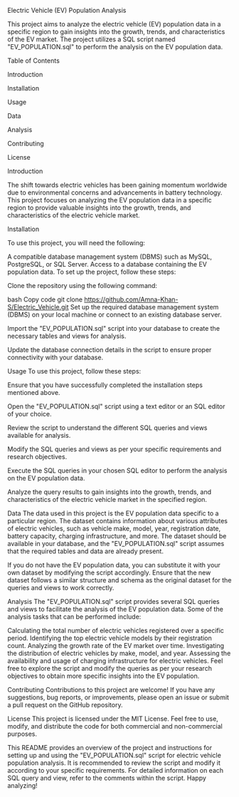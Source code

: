 Electric Vehicle (EV) Population Analysis

This project aims to analyze the electric vehicle (EV) population data in a specific region to gain insights into the growth, trends, and characteristics of the EV market. The project utilizes a SQL script named "EV_POPULATION.sql" to perform the analysis on the EV population data.

Table of Contents

Introduction

Installation

Usage

Data

Analysis

Contributing

License

Introduction

The shift towards electric vehicles has been gaining momentum worldwide due to environmental concerns and advancements in battery technology. This project focuses on analyzing the EV population data in a specific region to provide valuable insights into the growth, trends, and characteristics of the electric vehicle market.

Installation

To use this project, you will need the following:

A compatible database management system (DBMS) such as MySQL, PostgreSQL, or SQL Server.
Access to a database containing the EV population data.
To set up the project, follow these steps:

Clone the repository using the following command:

bash
Copy code
git clone https://github.com/Amna-Khan-S/Electric_Vehicle.git
Set up the required database management system (DBMS) on your local machine or connect to an existing database server.

Import the "EV_POPULATION.sql" script into your database to create the necessary tables and views for analysis.

Update the database connection details in the script to ensure proper connectivity with your database.

Usage
To use this project, follow these steps:

Ensure that you have successfully completed the installation steps mentioned above.

Open the "EV_POPULATION.sql" script using a text editor or an SQL editor of your choice.

Review the script to understand the different SQL queries and views available for analysis.

Modify the SQL queries and views as per your specific requirements and research objectives.

Execute the SQL queries in your chosen SQL editor to perform the analysis on the EV population data.

Analyze the query results to gain insights into the growth, trends, and characteristics of the electric vehicle market in the specified region.

Data
The data used in this project is the EV population data specific to a particular region. The dataset contains information about various attributes of electric vehicles, such as vehicle make, model, year, registration date, battery capacity, charging infrastructure, and more. The dataset should be available in your database, and the "EV_POPULATION.sql" script assumes that the required tables and data are already present.

If you do not have the EV population data, you can substitute it with your own dataset by modifying the script accordingly. Ensure that the new dataset follows a similar structure and schema as the original dataset for the queries and views to work correctly.

Analysis
The "EV_POPULATION.sql" script provides several SQL queries and views to facilitate the analysis of the EV population data. Some of the analysis tasks that can be performed include:

Calculating the total number of electric vehicles registered over a specific period.
Identifying the top electric vehicle models by their registration count.
Analyzing the growth rate of the EV market over time.
Investigating the distribution of electric vehicles by make, model, and year.
Assessing the availability and usage of charging infrastructure for electric vehicles.
Feel free to explore the script and modify the queries as per your research objectives to obtain more specific insights into the EV population.

Contributing
Contributions to this project are welcome! If you have any suggestions, bug reports, or improvements, please open an issue or submit a pull request on the GitHub repository.

License
This project is licensed under the MIT License. Feel free to use, modify, and distribute the code for both commercial and non-commercial purposes.

This README provides an overview of the project and instructions for setting up and using the "EV_POPULATION.sql" script for electric vehicle population analysis. It is recommended to review the script and modify it according to your specific requirements. For detailed information on each SQL query and view, refer to the comments within the script. Happy analyzing!
